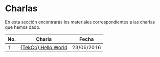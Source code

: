 # Charlas

En esta sección encontrarás los materiales correspondientes a las charlas que hemos dado.

No. | Charla | Fecha |
------------ | ------------ | ------------ |
1 | [{TekCo} Hello World](https://github.com/TelerikColombia/HowTo/tree/master/Kendo-UI/Sabores-de-Kendo-UI) | 23/06/2016
